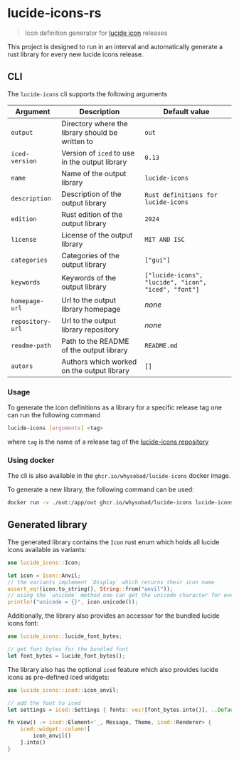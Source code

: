 # lucide-icons-rs

> Icon definition generator for [lucide icon](https://github.com/lucide-icons/lucide) releases

This project is designed to run in an interval and automatically generate a rust library for every new lucide icons release.

## CLI

The `lucide-icons` cli supports the following arguments

| Argument         | Description                                      | Default value                                        |
| ---------------- | ------------------------------------------------ | ---------------------------------------------------- |
| `output`         | Directory where the library should be written to | `out`                                                |
| `iced-version`   | Version of `iced` to use in the output library   | `0.13`                                               |
| `name`           | Name of the output library                       | `lucide-icons`                                       |
| `description`    | Description of the output library                | `Rust definitions for lucide-icons`                  |
| `edition`        | Rust edition of the output library               | `2024`                                               |
| `license`        | License of the output library                    | `MIT AND ISC`                                        |
| `categories`     | Categories of the output library                 | `["gui"]`                                            |
| `keywords`       | Keywords of the output library                   | `["lucide-icons", "lucide", "icon", "iced", "font"]` |
| `homepage-url`   | Url to the output library homepage               | _none_                                               |
| `repository-url` | Url to the output library repository             | _none_                                               |
| `readme-path`    | Path to the README of the output library         | `README.md`                                          |
| `autors`         | Authors which worked on the output library       | `[]`                                                 |

### Usage

To generate the icon definitions as a library for a specific release tag one can run the following command

```bash
lucide-icons [arguments] <tag>
```

where `tag` is the name of a release tag of the [lucide-icons repository](https://github.com/lucide-icons/lucide)

### Using docker

The cli is also available in the `ghcr.io/whysobad/lucide-icons` docker image.

To generate a new library, the following command can be used:

```bash
docker run -v ./out:/app/out ghcr.io/whysobad/lucide-icons lucide-icons [arguments] <tag>
```

## Generated library

The generated library contains the `Icon` rust enum which holds all lucide icons available as variants:

```rust
use lucide_icons::Icon;

let icon = Icon::Anvil;
// the variants implement `Display` which returns their icon name
assert_eq!(icon.to_string(), String::from("anvil"));
// using the `unicode` method one can get the unicode character for every variant
println!("unicode = {}", icon.unicode());
```

Additionally, the library also provides an accessor for the bundled lucide icons font:

```rust
use lucide_icons::lucide_font_bytes;

// get font bytes for the bundled font
let font_bytes = lucide_font_bytes();
```

The library also has the optional `iced` feature which also provides lucide icons as pre-defined iced widgets:

```rust
use lucide_icons::iced::icon_anvil;

// add the font to iced
let settings = iced::Settings { fonts: vec![font_bytes.into()], ..Default::default() };

fn view() -> iced::Element<'_, Message, Theme, iced::Renderer> {
    iced::widget::column![
        icon_anvil()
    ].into()
}
```